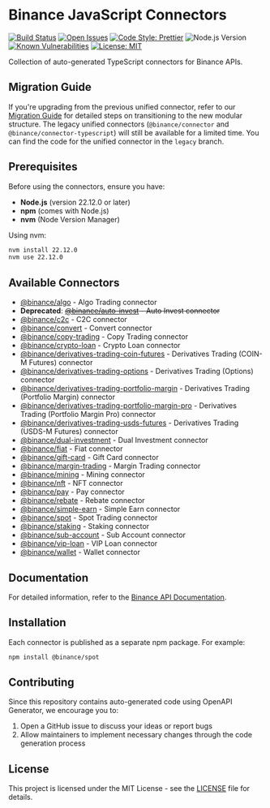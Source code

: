 # Binance JavaScript Connectors

[![Build Status](https://img.shields.io/github/actions/workflow/status/binance/binance-connector-js/ci.yaml)](https://github.com/binance/binance-connector-js/actions)
[![Open Issues](https://img.shields.io/github/issues/binance/binance-connector-js)](https://github.com/binance/binance-connector-js/issues)
[![Code Style: Prettier](https://img.shields.io/badge/code%20style-prettier-ff69b4)](https://prettier.io/)
![Node.js Version](https://img.shields.io/badge/Node.js-%3E=22.12.0-brightgreen)
[![Known Vulnerabilities](https://snyk.io/test/github/binance/binance-connector-js/badge.svg)](https://snyk.io/test/github/binance/binance-connector-js)
[![License: MIT](https://img.shields.io/badge/License-MIT-yellow.svg)](https://opensource.org/licenses/MIT)

Collection of auto-generated TypeScript connectors for Binance APIs.

## Migration Guide

If you're upgrading from the previous unified connector, refer to our [Migration Guide](./MIGRATION.md) for detailed steps on transitioning to the new modular structure. The legacy unified connectors (`@binance/connector` and `@binance/connector-typescript`) will still be available for a limited time. You can find the code for the unified connector in the `legacy` branch.

## Prerequisites

Before using the connectors, ensure you have:

- **Node.js** (version 22.12.0 or later)
- **npm** (comes with Node.js)
- **nvm** (Node Version Manager)

Using nvm:

```bash
nvm install 22.12.0
nvm use 22.12.0
```

## Available Connectors

- [@binance/algo](./clients/algo/) - Algo Trading connector
- **Deprecated**: ~~[@binance/auto-invest](./clients/auto-invest/) - Auto Invest connector~~
- [@binance/c2c](./clients/c2c/) - C2C connector
- [@binance/convert](./clients/convert/) - Convert connector
- [@binance/copy-trading](./clients/copy-trading/) - Copy Trading connector
- [@binance/crypto-loan](./clients/crypto-loan/) - Crypto Loan connector
- [@binance/derivatives-trading-coin-futures](./clients/derivatives-trading-coin-futures/) - Derivatives Trading (COIN-M Futures) connector
- [@binance/derivatives-trading-options](./clients/derivatives-trading-options/) - Derivatives Trading (Options) connector
- [@binance/derivatives-trading-portfolio-margin](./clients/derivatives-trading-portfolio-margin/) - Derivatives Trading (Portfolio Margin) connector
- [@binance/derivatives-trading-portfolio-margin-pro](./clients/derivatives-trading-portfolio-margin-pro/) - Derivatives Trading (Portfolio Margin Pro) connector
- [@binance/derivatives-trading-usds-futures](./clients/derivatives-trading-usds-futures/) - Derivatives Trading (USDS-M Futures) connector
- [@binance/dual-investment](./clients/dual-investment/) - Dual Investment connector
- [@binance/fiat](./clients/fiat/) - Fiat connector
- [@binance/gift-card](./clients/gift-card/) - Gift Card connector
- [@binance/margin-trading](./clients/margin-trading/) - Margin Trading connector
- [@binance/mining](./clients/mining/) - Mining connector
- [@binance/nft](./clients/nft/) - NFT connector
- [@binance/pay](./clients/pay/) - Pay connector
- [@binance/rebate](./clients/rebate/) - Rebate connector
- [@binance/simple-earn](./clients/simple-earn/) - Simple Earn connector
- [@binance/spot](./clients/spot/) - Spot Trading connector
- [@binance/staking](./clients/staking/) - Staking connector
- [@binance/sub-account](./clients/sub-account/) - Sub Account connector
- [@binance/vip-loan](./clients/vip-loan/) - VIP Loan connector
- [@binance/wallet](./clients/wallet/) - Wallet connector

## Documentation

For detailed information, refer to the [Binance API Documentation](https://developers.binance.com).

## Installation

Each connector is published as a separate npm package. For example:

```bash
npm install @binance/spot
```

## Contributing

Since this repository contains auto-generated code using OpenAPI Generator, we encourage you to:

1. Open a GitHub issue to discuss your ideas or report bugs
2. Allow maintainers to implement necessary changes through the code generation process

## License

This project is licensed under the MIT License - see the [LICENSE](./LICENCE) file for details.
